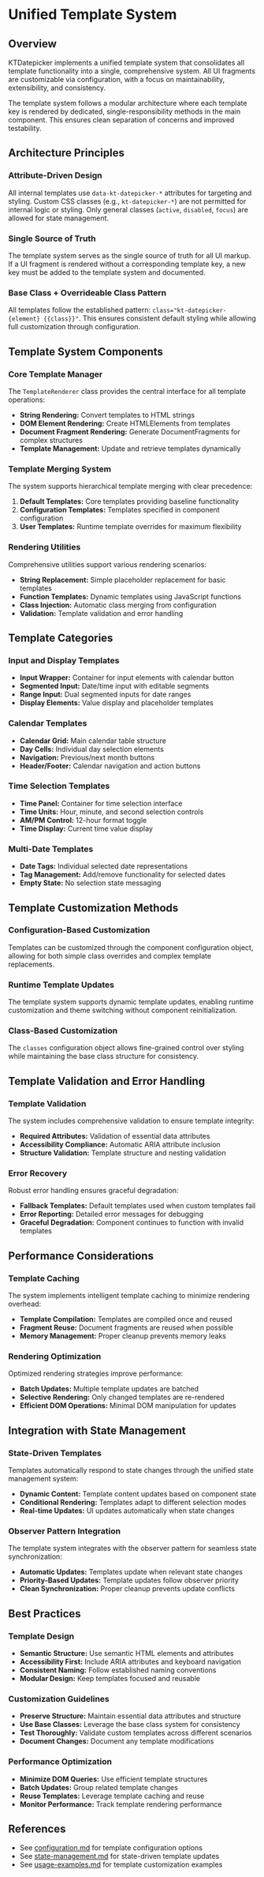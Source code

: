 # Unified Template System

## Overview
KTDatepicker implements a unified template system that consolidates all template functionality into a single, comprehensive system. All UI fragments are customizable via configuration, with a focus on maintainability, extensibility, and consistency.

The template system follows a modular architecture where each template key is rendered by dedicated, single-responsibility methods in the main component. This ensures clean separation of concerns and improved testability.

## Architecture Principles

### Attribute-Driven Design
All internal templates use `data-kt-datepicker-*` attributes for targeting and styling. Custom CSS classes (e.g., `kt-datepicker-*`) are not permitted for internal logic or styling. Only general classes (`active`, `disabled`, `focus`) are allowed for state management.

### Single Source of Truth
The template system serves as the single source of truth for all UI markup. If a UI fragment is rendered without a corresponding template key, a new key must be added to the template system and documented.

### Base Class + Overrideable Class Pattern
All templates follow the established pattern: `class="kt-datepicker-{element} {{class}}"`. This ensures consistent default styling while allowing full customization through configuration.

## Template System Components

### Core Template Manager
The `TemplateRenderer` class provides the central interface for all template operations:
- **String Rendering:** Convert templates to HTML strings
- **DOM Element Rendering:** Create HTMLElements from templates
- **Document Fragment Rendering:** Generate DocumentFragments for complex structures
- **Template Management:** Update and retrieve templates dynamically

### Template Merging System
The system supports hierarchical template merging with clear precedence:
1. **Default Templates:** Core templates providing baseline functionality
2. **Configuration Templates:** Templates specified in component configuration
3. **User Templates:** Runtime template overrides for maximum flexibility

### Rendering Utilities
Comprehensive utilities support various rendering scenarios:
- **String Replacement:** Simple placeholder replacement for basic templates
- **Function Templates:** Dynamic templates using JavaScript functions
- **Class Injection:** Automatic class merging from configuration
- **Validation:** Template validation and error handling

## Template Categories

### Input and Display Templates
- **Input Wrapper:** Container for input elements with calendar button
- **Segmented Input:** Date/time input with editable segments
- **Range Input:** Dual segmented inputs for date ranges
- **Display Elements:** Value display and placeholder templates

### Calendar Templates
- **Calendar Grid:** Main calendar table structure
- **Day Cells:** Individual day selection elements
- **Navigation:** Previous/next month buttons
- **Header/Footer:** Calendar navigation and action buttons

### Time Selection Templates
- **Time Panel:** Container for time selection interface
- **Time Units:** Hour, minute, and second selection controls
- **AM/PM Control:** 12-hour format toggle
- **Time Display:** Current time value display

### Multi-Date Templates
- **Date Tags:** Individual selected date representations
- **Tag Management:** Add/remove functionality for selected dates
- **Empty State:** No selection state messaging

## Template Customization Methods

### Configuration-Based Customization
Templates can be customized through the component configuration object, allowing for both simple class overrides and complex template replacements.

### Runtime Template Updates
The template system supports dynamic template updates, enabling runtime customization and theme switching without component reinitialization.

### Class-Based Customization
The `classes` configuration object allows fine-grained control over styling while maintaining the base class structure for consistency.

## Template Validation and Error Handling

### Template Validation
The system includes comprehensive validation to ensure template integrity:
- **Required Attributes:** Validation of essential data attributes
- **Accessibility Compliance:** Automatic ARIA attribute inclusion
- **Structure Validation:** Template structure and nesting validation

### Error Recovery
Robust error handling ensures graceful degradation:
- **Fallback Templates:** Default templates used when custom templates fail
- **Error Reporting:** Detailed error messages for debugging
- **Graceful Degradation:** Component continues to function with invalid templates

## Performance Considerations

### Template Caching
The system implements intelligent template caching to minimize rendering overhead:
- **Template Compilation:** Templates are compiled once and reused
- **Fragment Reuse:** Document fragments are reused when possible
- **Memory Management:** Proper cleanup prevents memory leaks

### Rendering Optimization
Optimized rendering strategies improve performance:
- **Batch Updates:** Multiple template updates are batched
- **Selective Rendering:** Only changed templates are re-rendered
- **Efficient DOM Operations:** Minimal DOM manipulation for updates

## Integration with State Management

### State-Driven Templates
Templates automatically respond to state changes through the unified state management system:
- **Dynamic Content:** Template content updates based on component state
- **Conditional Rendering:** Templates adapt to different selection modes
- **Real-time Updates:** UI updates automatically when state changes

### Observer Pattern Integration
The template system integrates with the observer pattern for seamless state synchronization:
- **Automatic Updates:** Templates update when relevant state changes
- **Priority-Based Updates:** Template updates follow observer priority
- **Clean Synchronization:** Proper cleanup prevents update conflicts

## Best Practices

### Template Design
- **Semantic Structure:** Use semantic HTML elements and attributes
- **Accessibility First:** Include ARIA attributes and keyboard navigation
- **Consistent Naming:** Follow established naming conventions
- **Modular Design:** Keep templates focused and reusable

### Customization Guidelines
- **Preserve Structure:** Maintain essential data attributes and structure
- **Use Base Classes:** Leverage the base class system for consistency
- **Test Thoroughly:** Validate custom templates across different scenarios
- **Document Changes:** Document any template modifications

### Performance Optimization
- **Minimize DOM Queries:** Use efficient template structures
- **Batch Updates:** Group related template changes
- **Reuse Templates:** Leverage template caching and reuse
- **Monitor Performance:** Track template rendering performance

## References
- See [configuration.md](./configuration.md) for template configuration options
- See [state-management.md](./state-management.md) for state-driven template updates
- See [usage-examples.md](./usage-examples.md) for template customization examples